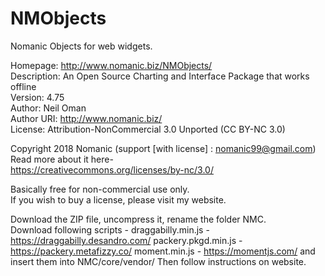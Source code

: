 # NMObjects
Nomanic Objects for web widgets.

Homepage: http://www.nomanic.biz/NMObjects/  
Description: An Open Source Charting and Interface Package that works offline  
Version: 4.75  
Author: Neil Oman  
Author URI: http://www.nomanic.biz/  
License: Attribution-NonCommercial 3.0 Unported (CC BY-NC 3.0)  
  
Copyright 2018  Nomanic  (support [with license] : nomanic99@gmail.com)  
Read more about it here-  
https://creativecommons.org/licenses/by-nc/3.0/  
  
Basically free for non-commercial use only.  
If you wish to buy a license, please visit my website.  
  
Download the ZIP file, uncompress it, rename the folder NMC.  
Download following scripts -
draggabilly.min.js - https://draggabilly.desandro.com/
packery.pkgd.min.js - https://packery.metafizzy.co/
moment.min.js - https://momentjs.com/
and insert them into NMC/core/vendor/
Then follow instructions on website.  
